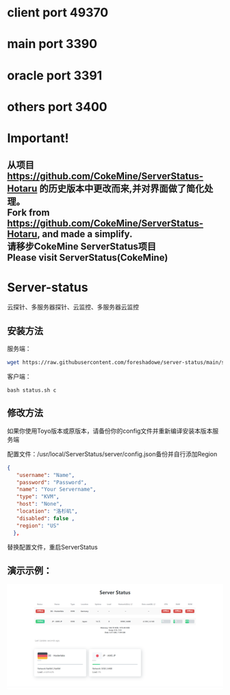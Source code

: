 # client port 49370
# main port 3390
# oracle port 3391
# others port 3400
# Important!
从项目 https://github.com/CokeMine/ServerStatus-Hotaru 的历史版本中更改而来,并对界面做了简化处理。  
Fork from https://github.com/CokeMine/ServerStatus-Hotaru, and made a simplify.  
请移步CokeMine ServerStatus项目  
Please visit ServerStatus(CokeMine)
---------------------------------------------------------------------------------------------------------------------
# Server-status
云探针、多服务器探针、云监控、多服务器云监控  
## 安装方法

服务端：

```bash
wget https://raw.githubusercontent.com/foreshadowe/server-status/main/status.sh && bash status.sh s
```

客户端：

```
bash status.sh c
```

## 修改方法

如果你使用Toyo版本或原版本，请备份你的config文件并重新编译安装本版本服务端

配置文件：/usr/local/ServerStatus/server/config.json备份并自行添加Region

```json
{
   "username": "Name",
   "password": "Password",
   "name": "Your Servername",
   "type": "KVM",
   "host": "None",
   "location": "洛杉矶",
   "disabled": false ,
   "region": "US"
  },
```

替换配置文件，重启ServerStatus

## 演示示例：
![image](https://github.com/foreshadowe/server-status/blob/main/example.png)

